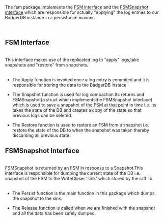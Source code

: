The fsm package implements the [FSM interface](https://pkg.go.dev/github.com/socketplane/socketplane/Godeps/_workspace/src/github.com/hashicorp/raft?utm_source=godoc#FSM) and the [FSMSnapshot interface](https://pkg.go.dev/github.com/socketplane/socketplane/Godeps/_workspace/src/github.com/hashicorp/raft?utm_source=godoc#FSMSnapshot) which are responsible for actually "applying" the log entries to our BadgerDB instance in a persistance manner.

<br/>

## FSM Interface 

<br/>
This interface makes use of the replicated log to "apply" logs,take snapshots and "restore" from snapshots.

<br/>
<br/>

- The Apply function is invoked once a log entry is commited and it is responsible for storing the data to the BadgerDB instace

- The Snapshot function is used for log compaction.Its returns and FSMSnapshot(a struct which implementsthe FSMSnapshot interface) which is used to save a snapshot of the FSM at that point in time i.e. its takes the state of the DB and creates a copy of the state so that previous logs can be deleted.

- The Restore function is used to restore an FSM from a snapshot i.e. restore the state of the DB to when the snapshot was taken thereby discarding all previous state.

## FSMSnapshot Interface

<br/>
FSMSnapshot is returned by an FSM in response to a Snapshot.This interface is responsible for dumping the current state of the DB i.e. snapshot of the FSM to the WriteCloser 'sink' which stored by the raft lib.

<br/>
<br/>

- The Persist function is the main function in this package which dumps the snapshot to the sink.

- The Release function is called when we are finished with the snapshot and all the data has been safely dumped.




